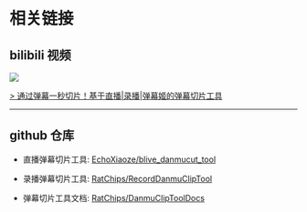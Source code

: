 <meta name="referrer" content="no-referrer" /><!-- b站防盗链 -->

# 相关链接

## bilibili 视频

[![](https://i1.hdslb.com/bfs/archive/8aea1d50321f1b5d727859500dba17b98cb8e956.jpg@320w_200h_100Q_1c.webp)](https://www.bilibili.com/video/BV1zY411b7B4)

[> 通过弹幕一秒切片！基于直播|录播|弹幕姬的弹幕切片工具](https://www.bilibili.com/video/BV1zY411b7B4)

---

## github 仓库

- 直播弹幕切片工具: [EchoXiaoze/blive_danmucut_tool](https://github.com/EchoXiaoze/blive_danmucut_tool)

- 录播弹幕切片工具: [RatChips/RecordDanmuClipTool](https://github.com/RatChips/RecordDanmuClipTool)

- 弹幕切片工具文档: [RatChips/DanmuClipToolDocs](https://github.com/RatChips/DanmuClipToolDocs)
